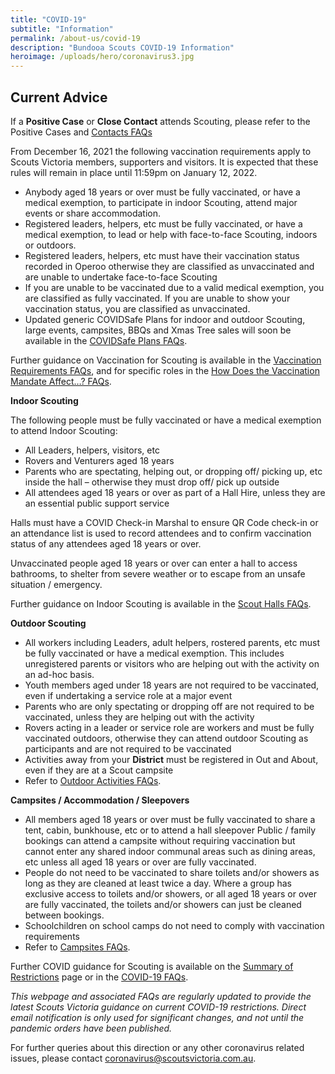 ```yaml
---
title: "COVID-19"
subtitle: "Information"
permalink: /about-us/covid-19
description: "Bundooa Scouts COVID-19 Information"
heroimage: /uploads/hero/coronavirus3.jpg
---
```


## Current Advice

If a **Positive Case** or **Close Contact** attends Scouting, please refer to the Positive Cases and [Contacts FAQs](https://scoutsvictoria.com.au/covid-19-lockdown-faq/managing-positive-cases-and-close-contacts/)

From December 16, 2021 the following vaccination requirements apply to Scouts Victoria members, supporters and visitors. It is expected that these rules will remain in place until 11:59pm on January 12, 2022.

 * Anybody aged 18 years or over must be fully vaccinated, or have a medical exemption, to participate in indoor Scouting, attend major events or share accommodation.
 * Registered leaders, helpers, etc must be fully vaccinated, or have a medical exemption, to lead or help with face-to-face Scouting, indoors or outdoors.
 * Registered leaders, helpers, etc must have their vaccination status recorded in Operoo otherwise they are classified as unvaccinated and are unable to undertake face-to-face Scouting
 * If you are unable to be vaccinated due to a valid medical exemption, you are classified as fully vaccinated. If you are unable to show your vaccination status, you are classified as unvaccinated.
 * Updated generic COVIDSafe Plans for indoor and outdoor Scouting, large events, campsites, BBQs and Xmas Tree sales will soon be available in the [COVIDSafe Plans FAQs](https://scoutsvictoria.com.au/covid-19-faq/covidsafe-plans/).

Further guidance on Vaccination for Scouting is available in the [Vaccination Requirements FAQs](https://scoutsvictoria.com.au/covid-19-faq/vaccination-requirements/), and for specific roles in the [How Does the Vaccination Mandate Affect…? FAQs](https://scoutsvictoria.com.au/covid-19-faq/vaccination/).

**Indoor Scouting**

The following people must be fully vaccinated or have a medical exemption to attend Indoor Scouting:

 * All Leaders, helpers, visitors, etc
 * Rovers and Venturers aged 18 years
 * Parents who are spectating, helping out, or dropping off/ picking up, etc inside the hall – otherwise they must drop off/ pick up outside
 * All attendees aged 18 years or over as part of a Hall Hire, unless they are an essential public support service

Halls must have a COVID Check-in Marshal to ensure QR Code check-in or an attendance list is used to record attendees and to confirm vaccination status of any attendees aged 18 years or over.

Unvaccinated people aged 18 years or over can enter a hall to access bathrooms, to shelter from severe weather or to escape from an unsafe situation / emergency.

Further guidance on Indoor Scouting is available in the [Scout Halls FAQs](https://scoutsvictoria.com.au/covid-19-faq/scout-halls/).

**Outdoor Scouting**

 * All workers including Leaders, adult helpers, rostered parents, etc must be fully vaccinated or have a medical exemption. This includes unregistered parents or visitors who are helping out with the activity on an ad-hoc basis.
 * Youth members aged under 18 years are not required to be vaccinated, even if undertaking a service role at a major event
 * Parents who are only spectating or dropping off are not required to be vaccinated, unless they are helping out with the activity
 * Rovers acting in a leader or service role are workers and must be fully vaccinated outdoors, otherwise they can attend outdoor Scouting as participants and are not required to be vaccinated
 * Activities away from your **District** must be registered in Out and About, even if they are at a Scout campsite
 * Refer to [Outdoor Activities FAQs](https://scoutsvictoria.com.au/covid-19-faq/outdoor-activities/).

**Campsites / Accommodation / Sleepovers**

 * All members aged 18 years or over must be fully vaccinated to share a tent, cabin, bunkhouse, etc or to attend a hall sleepover
Public / family bookings can attend a campsite without requiring vaccination but cannot enter any shared indoor communal areas such as dining areas, etc unless all aged 18 years or over are fully vaccinated.
 * People do not need to be vaccinated to share toilets and/or showers as long as they are cleaned at least twice a day. Where a group has exclusive access to toilets and/or showers, or all aged 18 years or over are fully vaccinated, the toilets and/or showers can just be cleaned between bookings.
 * Schoolchildren on school camps do not need to comply with vaccination requirements
 * Refer to [Campsites FAQs](https://scoutsvictoria.com.au/covid-19-faq/campsites/).

Further COVID guidance for Scouting is available on the [Summary of Restrictions](https://scoutsvictoria.com.au/covid-19-lockdown-faq/summary-of-changes/) page or in the [COVID-19 FAQs](https://scoutsvictoria.com.au/covid-19-faq/).

*This webpage and associated FAQs are regularly updated to provide the latest Scouts Victoria guidance on current COVID-19 restrictions. Direct email notification is only used for significant changes, and not until the pandemic orders have been published.*

For further queries about this direction or any other coronavirus related issues, please contact [coronavirus@scoutsvictoria.com.au](mailto:coronavirus@scoutsvictoria.com.au).